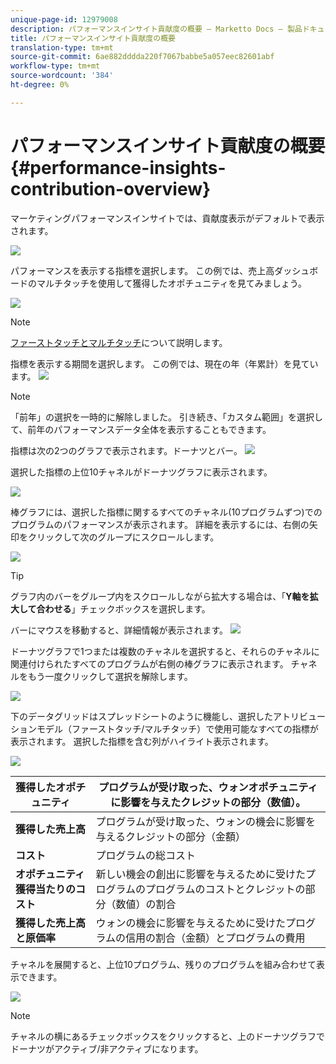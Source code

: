 ```yaml
---
unique-page-id: 12979008
description: パフォーマンスインサイト貢献度の概要 — Marketto Docs — 製品ドキュメント
title: パフォーマンスインサイト貢献度の概要
translation-type: tm+mt
source-git-commit: 6ae882dddda220f7067babbe5a057eec82601abf
workflow-type: tm+mt
source-wordcount: '384'
ht-degree: 0%

---
```



# パフォーマンスインサイト貢献度の概要{#performance-insights-contribution-overview}

マーケティングパフォーマンスインサイトでは、貢献度表示がデフォルトで表示されます。

![](assets/one-1.png)

パフォーマンスを表示する指標を選択します。 この例では、売上高ダッシュボードのマルチタッチを使用して獲得したオポチュニティを見てみましょう。

![](assets/2.png)

>[!NOTE]
>
>[ファーストタッチとマルチタッチ](https://docs.marketo.com/display/DOCS/Understanding+Attribution)について説明します。

指標を表示する期間を選択します。 この例では、現在の年（年累計）を見ています。   ![](assets/3-1.png)

>[!NOTE]
>
>「前年」の選択を一時的に解除しました。 引き続き、「カスタム範囲」を選択して、前年のパフォーマンスデータ全体を表示することもできます。

指標は次の2つのグラフで表示されます。ドーナツとバー。   ![](assets/four.png)

選択した指標の上位10チャネルがドーナツグラフに表示されます。

![](assets/5-1.png)

棒グラフには、選択した指標に関するすべてのチャネル(10プログラムずつ)でのプログラムのパフォーマンスが表示されます。 詳細を表示するには、右側の矢印をクリックして次のグループにスクロールします。

![](assets/six.png)

>[!TIP]
>
>グラフ内のバーをグループ内をスクロールしながら拡大する場合は、「**Y軸を拡大して合わせる**」チェックボックスを選択します。

バーにマウスを移動すると、詳細情報が表示されます。   ![](assets/seven.png)

ドーナツグラフで1つまたは複数のチャネルを選択すると、それらのチャネルに関連付けられたすべてのプログラムが右側の棒グラフに表示されます。 チャネルをもう一度クリックして選択を解除します。

![](assets/eight.png)

下のデータグリッドはスプレッドシートのように機能し、選択したアトリビューションモデル（ファーストタッチ/マルチタッチ）で使用可能なすべての指標が表示されます。 選択した指標を含む列がハイライト表示されます。

![](assets/9.png)

| **獲得したオポチュニティ** | プログラムが受け取った、ウォンオポチュニティに影響を与えたクレジットの部分（数値）。 |
|---|---|
| **獲得した売上高** | プログラムが受け取った、ウォンの機会に影響を与えるクレジットの部分（金額） |
| **コスト** | プログラムの総コスト |
| **オポチュニティ獲得当たりのコスト** | 新しい機会の創出に影響を与えるために受けたプログラムのプログラムのコストとクレジットの部分（数値）の割合 |
| **獲得した売上高と原価率** | ウォンの機会に影響を与えるために受けたプログラムの信用の割合（金額）とプログラムの費用 |

チャネルを展開すると、上位10プログラム、残りのプログラムを組み合わせて表示できます。

![](assets/10.png)

>[!NOTE]
>
>チャネルの横にあるチェックボックスをクリックすると、上のドーナツグラフでドーナツがアクティブ/非アクティブになります。

